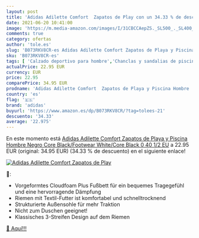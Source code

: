 ```yaml
---
layout: post
title: 'Adidas Adilette Comfort  Zapatos de Play con un 34.33 % de descuento'
date: 2021-06-20 10:41:00
image: 'https://m.media-amazon.com/images/I/31CBCCAepZS._SL500_._SL400_.jpg'
comments: true
category: ofertas
author: 'tole.es'
slug: 'B073RKV8CR-es Adidas Adilette Comfort Zapatos de Playa y Piscina Hombre...'
sku: 'B073RKV8CR-es'
tags: [ 'Calzado deportivo para hombre','Chanclas y sandalias de piscina para hombre','Zapatillas y calzado deportivo para hombre','Zapatos','Zapatos para hombre','Zapatos y complementos','adidas','zapatos', ]
actualPrice: 22.95 EUR
currency: EUR
price: 22.95
comparePrice: 34.95 EUR
prodname: 'Adidas Adilette Comfort  Zapatos de Playa y Piscina Hombre  Negro  Core Black/Footwear White/Core Black 0   40 1/2 EU'
country: 'es'
flag: '🇪🇸'
brand: 'adidas'
buyurl: 'https://www.amazon.es/dp/B073RKV8CR/?tag=tolees-21'
descuento: '34.33'
average: '22.975'
---
```


En este momento está [Adidas Adilette Comfort  Zapatos de Playa y Piscina Hombre  Negro  Core Black/Footwear White/Core Black 0   40 1/2 EU](https://www.amazon.es/dp/B073RKV8CR/?tag=tolees-21) a 22.95 EUR (original: 34.95 EUR) (34.33 %  de descuento) en el siguiente enlace!

[![Adidas Adilette Comfort  Zapatos de Play](https://m.media-amazon.com/images/I/31CBCCAepZS._SL500_._SL400_.jpg)](https://www.amazon.es/dp/B073RKV8CR/?tag=tolees-21)

🔎:

- Vorgeformtes Cloudfoam Plus Fußbett für ein bequemes Tragegefühl und eine hervorragende Dämpfung
- Riemen mit Textil-Futter ist komfortabel und schnelltrocknend
- Strukturierte Außensohle für mehr Traktion
- Nicht zum Duschen geeignet!
- Klassisches 3-Streifen Design auf dem Riemen

[🛒 Aquí!!!](https://www.amazon.es/dp/B073RKV8CR/?tag=tolees-21)
